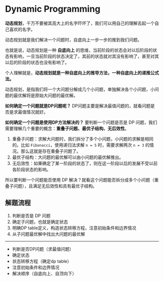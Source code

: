 # Dynamic Programming


**动态规划**，千万不要被其高大上的名字吓坏了，我们可以用自己的理解去起一个自己喜欢的名字。

动态规划就是我们解决一个问题时，自底向上一步一步的推到我们问题。

也就是说，动态规划是一种 **自底向上** 的思维，当前阶段的状态会对以后阶段的状态有影响，一旦当前阶段的状态决定了，其前的状态就对其没有影响了，甚至对其以后的阶段的状态也没有影响了。

个人理解就是，**动态规划就是一种自底向上的推导方法，一种自底向上的递推公式法。**

动态规划，是指我们将一个大问题分解成几个小问题，单独解决各个小问题，小问题的最优解将是原始大问题的最优解。

**如何确定一个问题就是DP问题呢？** DP问题主要是解决最值问题的，就看问题是否是求最值情况就好。

**如何确定一个问题是使用DP方法解决的？** 要判断一个问题是否是 DP 问题，我们需要理解几个重要的概念：**重叠子问题、最优子结构、无后效性**。

1. 重叠子问题：求解大问题时，我们拆分了多个小问题，小问题的求解是相同的。比如 `Fibonacci`，使用递归法求解 `n = 5` 时，需要求解两次 `n = 3` 的情况。那么这就是存在重叠子问题了。
2. 最优子结构：大问题的最优解可以由小问题的最优解推出。
3. 无后效性：如果确定了某一阶段的状态了，则在这一阶段以后的发展不受以前各阶段状态的影响。

所以要判断一个问题能否使用 DP 解决？就看这个问题能否拆分成多个小问题（重叠子问题），且满足无后效性和具有最优子结构。

## 解题流程

1. 判断是否是 DP 问题
2. 确定子问题，也就是确定状态
3. 明确DP table定义，构造状态转移方程，注意初始条件和边界情况
4. 从子问题最优解中找出大问题的最优解

---

- 判断是否DP问题（求最值问题）
- 确定状态
- 状态转移方程（确定dp table）
- 注意初始条件和边界情况
- 解决顺序（自底向上、自顶向下）
